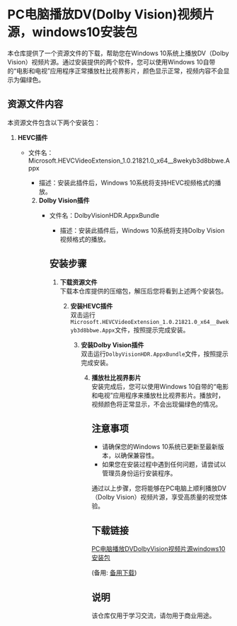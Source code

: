 # PC电脑播放DV(Dolby Vision)视频片源，windows10安装包

本仓库提供了一个资源文件的下载，帮助您在Windows 10系统上播放DV（Dolby Vision）视频片源。通过安装提供的两个软件，您可以使用Windows 10自带的“电影和电视”应用程序正常播放杜比视界影片，颜色显示正常，视频内容不会显示为偏绿色。

## 资源文件内容

本资源文件包含以下两个安装包：

1. **HEVC插件**  
   - 文件名：Microsoft.HEVCVideoExtension_1.0.21821.0_x64__8wekyb3d8bbwe.Appx
      - 描述：安装此插件后，Windows 10系统将支持HEVC视频格式的播放。

      2. **Dolby Vision插件**  
         - 文件名：DolbyVisionHDR.AppxBundle
            - 描述：安装此插件后，Windows 10系统将支持Dolby Vision视频格式的播放。

            ## 安装步骤

            1. **下载资源文件**  
               下载本仓库提供的压缩包，解压后您将看到上述两个安装包。

               2. **安装HEVC插件**  
                  双击运行`Microsoft.HEVCVideoExtension_1.0.21821.0_x64__8wekyb3d8bbwe.Appx`文件，按照提示完成安装。

                  3. **安装Dolby Vision插件**  
                     双击运行`DolbyVisionHDR.AppxBundle`文件，按照提示完成安装。

                     4. **播放杜比视界影片**  
                        安装完成后，您可以使用Windows 10自带的“电影和电视”应用程序来播放杜比视界影片。播放时，视频颜色将正常显示，不会出现偏绿色的情况。

                        ## 注意事项

                        - 请确保您的Windows 10系统已更新至最新版本，以确保兼容性。
                        - 如果您在安装过程中遇到任何问题，请尝试以管理员身份运行安装程序。

                        通过以上步骤，您将能够在PC电脑上顺利播放DV（Dolby Vision）视频片源，享受高质量的视觉体验。

                        ## 下载链接
                        [PC电脑播放DVDolbyVision视频片源windows10安装包](https://pan.quark.cn/s/e42e86a0a25e) 

                        (备用: [备用下载](https://pan.baidu.com/s/1YjR7Q9RyoAVWU1lo7FmxEw?pwd=1234))

                        ## 说明

                        该仓库仅用于学习交流，请勿用于商业用途。
